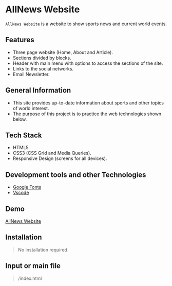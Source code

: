 # AllNews Website

`AllNews Website` is a website to show sports news and current world events.

## Features

- Three page website (Home, About and Article).
- Sections divided by blocks.
- Header with main menu with options to access the sections of the site.
- Links to the social networks.
- Email Newsletter.

## General Information

- This site provides up-to-date information about sports and other topics of world interest.
- The purpose of this project is to practice the web technologies shown below.

## Tech Stack

- HTML5.
- CSS3 (CSS Grid and Media Queries).
- Responsive Design (screens for all devices).

## Development tools and other Technologies

- [Google Fonts](https://fonts.google.com/)
- [Vscode](https://code.visualstudio.com/)

## Demo

[AllNews Website](https://allnews-website-njca.netlify.app/)

## Installation

> No installation required.

## Input or main file

> /index.html
